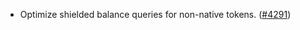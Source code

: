 - Optimize shielded balance queries for non-native tokens.
  ([\#4291](https://github.com/anoma/namada/pull/4291))